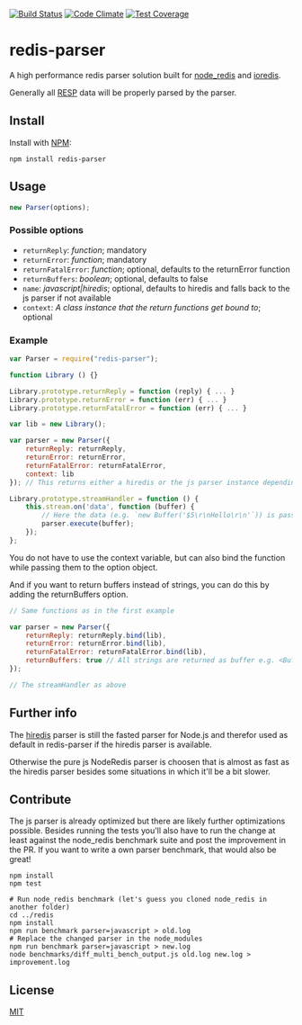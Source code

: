 [![Build Status](https://travis-ci.org/NodeRedis/node-redis-parser.png?branch=master)](https://travis-ci.org/NodeRedis/node-redis-parser)
[![Code Climate](https://codeclimate.com/github/NodeRedis/node-redis-parser/badges/gpa.svg)](https://codeclimate.com/github/NodeRedis/node-redis-parser)
[![Test Coverage](https://codeclimate.com/github/NodeRedis/node-redis-parser/badges/coverage.svg)](https://codeclimate.com/github/NodeRedis/node-redis-parser/coverage)

# redis-parser

A high performance redis parser solution built for [node_redis](https://github.com/NodeRedis/node_redis) and [ioredis](https://github.com/ioredis/luin).

Generally all [RESP](http://redis.io/topics/protocol) data will be properly parsed by the parser.

## Install

Install with [NPM](https://npmjs.org/):

```
npm install redis-parser
```

## Usage

```js
new Parser(options);
```

### Possible options

* `returnReply`: *function*; mandatory
* `returnError`: *function*; mandatory
* `returnFatalError`: *function*; optional, defaults to the returnError function
* `returnBuffers`: *boolean*; optional, defaults to false
* `name`: *javascript|hiredis*; optional, defaults to hiredis and falls back to the js parser if not available
* `context`: *A class instance that the return functions get bound to*; optional

### Example

```js
var Parser = require("redis-parser");

function Library () {}

Library.prototype.returnReply = function (reply) { ... }
Library.prototype.returnError = function (err) { ... }
Library.prototype.returnFatalError = function (err) { ... }

var lib = new Library();

var parser = new Parser({
    returnReply: returnReply,
    returnError: returnError,
    returnFatalError: returnFatalError,
    context: lib
}); // This returns either a hiredis or the js parser instance depending on what's available

Library.prototype.streamHandler = function () {
    this.stream.on('data', function (buffer) {
        // Here the data (e.g. `new Buffer('$5\r\nHello\r\n'`)) is passed to the parser and the result is passed to either function depending on the provided data.
        parser.execute(buffer);
    });
};
```
You do not have to use the context variable, but can also bind the function while passing them to the option object.

And if you want to return buffers instead of strings, you can do this by adding the returnBuffers option.

```js
// Same functions as in the first example

var parser = new Parser({
    returnReply: returnReply.bind(lib),
    returnError: returnError.bind(lib),
    returnFatalError: returnFatalError.bind(lib),
    returnBuffers: true // All strings are returned as buffer e.g. <Buffer 48 65 6c 6c 6f>
});

// The streamHandler as above
```

## Further info

The [hiredis](https://github.com/redis/hiredis) parser is still the fasted parser for
Node.js and therefor used as default in redis-parser if the hiredis parser is available.

Otherwise the pure js NodeRedis parser is choosen that is almost as fast as the
hiredis parser besides some situations in which it'll be a bit slower.

## Contribute

The js parser is already optimized but there are likely further optimizations possible.
Besides running the tests you'll also have to run the change at least against the node_redis benchmark suite and post the improvement in the PR.
If you want to write a own parser benchmark, that would also be great!

```
npm install
npm test

# Run node_redis benchmark (let's guess you cloned node_redis in another folder)
cd ../redis
npm install
npm run benchmark parser=javascript > old.log
# Replace the changed parser in the node_modules
npm run benchmark parser=javascript > new.log
node benchmarks/diff_multi_bench_output.js old.log new.log > improvement.log
```

## License

[MIT](./LICENSE)
